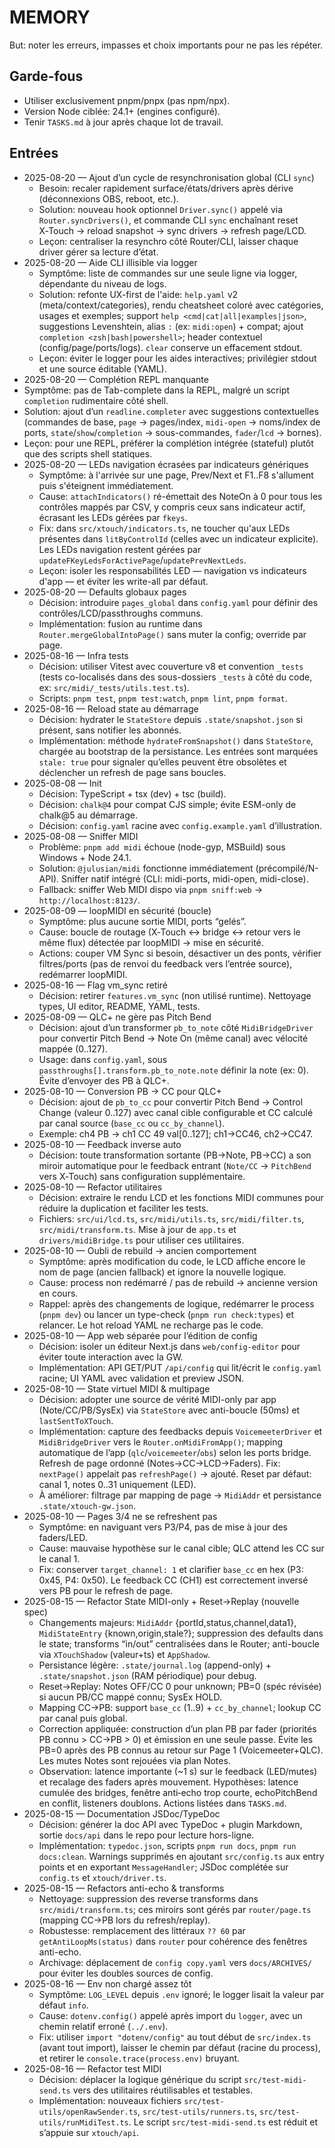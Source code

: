 # MEMORY

But: noter les erreurs, impasses et choix importants pour ne pas les répéter.

## Garde-fous
- Utiliser exclusivement pnpm/pnpx (pas npm/npx).
- Version Node ciblée: 24.1+ (engines configuré). 
- Tenir `TASKS.md` à jour après chaque lot de travail.

## Entrées
- 2025-08-20 — Ajout d’un cycle de resynchronisation global (CLI `sync`)
  - Besoin: recaler rapidement surface/états/drivers après dérive (déconnexions OBS, reboot, etc.).
  - Solution: nouveau hook optionnel `Driver.sync()` appelé via `Router.syncDrivers()`, et commande CLI `sync` enchaînant reset X‑Touch → reload snapshot → sync drivers → refresh page/LCD.
  - Leçon: centraliser la resynchro côté Router/CLI, laisser chaque driver gérer sa lecture d’état.
- 2025-08-20 — Aide CLI illisible via logger
  - Symptôme: liste de commandes sur une seule ligne via logger, dépendante du niveau de logs.
  - Solution: refonte UX-first de l'aide: `help.yaml` v2 (meta/context/categories), rendu cheatsheet coloré avec catégories, usages et exemples; support `help <cmd|cat|all|examples|json>`, suggestions Levenshtein, alias `:` (ex: `midi:open`) + compat; ajout `completion <zsh|bash|powershell>`; header contextuel (config/page/ports/logs). `clear` conserve un effacement stdout.
  - Leçon: éviter le logger pour les aides interactives; privilégier stdout et une source éditable (YAML).
 - 2025-08-20 — Complétion REPL manquante
  - Symptôme: pas de Tab-complete dans la REPL, malgré un script `completion` rudimentaire côté shell.
  - Solution: ajout d’un `readline.completer` avec suggestions contextuelles (commandes de base, `page` → pages/index, `midi-open` → noms/index de ports, `state`/`show`/`completion` → sous-commandes, `fader`/`lcd` → bornes).
  - Leçon: pour une REPL, préférer la complétion intégrée (stateful) plutôt que des scripts shell statiques.
- 2025-08-20 — LEDs navigation écrasées par indicateurs génériques
  - Symptôme: à l'arrivée sur une page, Prev/Next et F1..F8 s'allument puis s'éteignent immédiatement.
  - Cause: `attachIndicators()` ré-émettait des NoteOn à 0 pour tous les contrôles mappés par CSV, y compris ceux sans indicateur actif, écrasant les LEDs gérées par `fkeys`.
  - Fix: dans `src/xtouch/indicators.ts`, ne toucher qu'aux LEDs présentes dans `litByControlId` (celles avec un indicateur explicite). Les LEDs navigation restent gérées par `updateFKeyLedsForActivePage`/`updatePrevNextLeds`.
  - Leçon: isoler les responsabilités LED — navigation vs indicateurs d'app — et éviter les write-all par défaut.
 - 2025-08-20 — Defaults globaux pages
   - Décision: introduire `pages_global` dans `config.yaml` pour définir des contrôles/LCD/passthroughs communs.
   - Implémentation: fusion au runtime dans `Router.mergeGlobalIntoPage()` sans muter la config; override par page.
 - 2025-08-16 — Infra tests
   - Décision: utiliser Vitest avec couverture v8 et convention `_tests` (tests co-localisés dans des sous-dossiers `_tests` à côté du code, ex: `src/midi/_tests/utils.test.ts`).
   - Scripts: `pnpm test`, `pnpm test:watch`, `pnpm lint`, `pnpm format`.
 - 2025-08-16 — Reload state au démarrage
   - Décision: hydrater le `StateStore` depuis `.state/snapshot.json` si présent, sans notifier les abonnés.
   - Implémentation: méthode `hydrateFromSnapshot()` dans `StateStore`, chargée au bootstrap de la persistance. Les entrées sont marquées `stale: true` pour signaler qu’elles peuvent être obsolètes et déclencher un refresh de page sans boucles.
- 2025-08-08 — Init
  - Décision: TypeScript + tsx (dev) + tsc (build).
  - Décision: `chalk@4` pour compat CJS simple; évite ESM-only de chalk@5 au démarrage.
  - Décision: `config.yaml` racine avec `config.example.yaml` d’illustration.
- 2025-08-08 — Sniffer MIDI
  - Problème: `pnpm add midi` échoue (node-gyp, MSBuild) sous Windows + Node 24.1.
  - Solution: `@julusian/midi` fonctionne immédiatement (précompilé/N-API). Sniffer natif intégré (CLI: midi-ports, midi-open, midi-close).
  - Fallback: sniffer Web MIDI dispo via `pnpm sniff:web` → `http://localhost:8123/`.
 - 2025-08-09 — loopMIDI en sécurité (boucle)
   - Symptôme: plus aucune sortie MIDI, ports “gelés”.
   - Cause: boucle de routage (X‑Touch ↔ bridge ↔ retour vers le même flux) détectée par loopMIDI → mise en sécurité.
   - Actions: couper VM Sync si besoin, désactiver un des ponts, vérifier filtres/ports (pas de renvoi du feedback vers l’entrée source), redémarrer loopMIDI. 
 - 2025-08-16 — Flag vm_sync retiré
   - Décision: retirer `features.vm_sync` (non utilisé runtime). Nettoyage types, UI editor, README, YAML, tests.
 - 2025-08-09 — QLC+ ne gère pas Pitch Bend
   - Décision: ajout d’un transformer `pb_to_note` côté `MidiBridgeDriver` pour convertir Pitch Bend → Note On (même canal) avec vélocité mappée (0..127).
   - Usage: dans `config.yaml`, sous `passthroughs[].transform.pb_to_note.note` définir la note (ex: 0). Évite d’envoyer des PB à QLC+.
  - 2025-08-10 — Conversion PB → CC pour QLC+
    - Décision: ajout de `pb_to_cc` pour convertir Pitch Bend → Control Change (valeur 0..127) avec canal cible configurable et CC calculé par canal source (`base_cc` ou `cc_by_channel`).
    - Exemple: ch4 PB → ch1 CC 49 val[0..127]; ch1→CC46, ch2→CC47.
  - 2025-08-10 — Feedback inverse auto
    - Décision: toute transformation sortante (PB→Note, PB→CC) a son miroir automatique pour le feedback entrant (`Note/CC` → `PitchBend` vers X‑Touch) sans configuration supplémentaire.
  - 2025-08-10 — Refactor utilitaires
    - Décision: extraire le rendu LCD et les fonctions MIDI communes pour réduire la duplication et faciliter les tests.
    - Fichiers: `src/ui/lcd.ts`, `src/midi/utils.ts`, `src/midi/filter.ts`, `src/midi/transform.ts`. Mise à jour de `app.ts` et `drivers/midiBridge.ts` pour utiliser ces utilitaires.
  - 2025-08-10 — Oubli de rebuild → ancien comportement
    - Symptôme: après modification du code, le LCD affiche encore le nom de page (ancien fallback) et ignore la nouvelle logique.
    - Cause: process non redémarré / pas de rebuild → ancienne version en cours.
    - Rappel: après des changements de logique, redémarrer le process (`pnpm dev`) ou lancer un type-check (`pnpm run check:types`) et relancer. Le hot reload YAML ne recharge pas le code.
  - 2025-08-10 — App web séparée pour l’édition de config
    - Décision: isoler un éditeur Next.js dans `web/config-editor` pour éviter toute interaction avec la GW.
    - Implémentation: API GET/PUT `/api/config` qui lit/écrit le `config.yaml` racine; UI YAML avec validation et preview JSON.
  - 2025-08-10 — State virtuel MIDI & multipage
    - Décision: adopter une source de vérité MIDI-only par app (Note/CC/PB/SysEx) via `StateStore` avec anti-boucle (50ms) et `lastSentToXTouch`.
    - Implémentation: capture des feedbacks depuis `VoicemeeterDriver` et `MidiBridgeDriver` vers le `Router.onMidiFromApp()`; mapping automatique de l’app (`qlc`/`voicemeeter`/`obs`) selon les ports bridge. Refresh de page ordonné (Notes→CC→LCD→Faders). Fix: `nextPage()` appelait pas `refreshPage()` → ajouté. Reset par défaut: canal 1, notes 0..31 uniquement (LED).
    - À améliorer: filtrage par mapping de page → `MidiAddr` et persistance `.state/xtouch-gw.json`.
  - 2025-08-10 — Pages 3/4 ne se refreshent pas
    - Symptôme: en naviguant vers P3/P4, pas de mise à jour des faders/LED.
    - Cause: mauvaise hypothèse sur le canal cible; QLC attend les CC sur le canal 1.
    - Fix: conserver `target_channel: 1` et clarifier `base_cc` en hex (P3: 0x45, P4: 0x50). Le feedback CC (CH1) est correctement inversé vers PB pour le refresh de page.
- 2025-08-15 — Refactor State MIDI-only + Reset→Replay (nouvelle spec)
  - Changements majeurs: `MidiAddr` {portId,status,channel,data1}, `MidiStateEntry` {known,origin,stale?}; suppression des defaults dans le state; transforms “in/out” centralisées dans le Router; anti-boucle via `XTouchShadow` (valeur+ts) et `AppShadow`.
  - Persistance légère: `.state/journal.log` (append-only) + `.state/snapshot.json` (RAM périodique) pour debug.
  - Reset→Replay: Notes OFF/CC 0 pour unknown; PB=0 (spéc révisée) si aucun PB/CC mappé connu; SysEx HOLD.
  - Mapping CC→PB: support `base_cc` (1..9) + `cc_by_channel`; lookup CC par canal puis global.
  - Correction appliquée: construction d’un plan PB par fader (priorités PB connu > CC→PB > 0) et émission en une seule passe. Évite les PB=0 après des PB connus au retour sur Page 1 (Voicemeeter+QLC). Les mutes Notes sont rejouées via plan Notes.
  - Observation: latence importante (~1 s) sur le feedback (LED/mutes) et recalage des faders après mouvement. Hypothèses: latence cumulée des bridges, fenêtre anti‑echo trop courte, echoPitchBend en conflit, listeners doublons. Actions listées dans `TASKS.md`.
 - 2025-08-15 — Documentation JSDoc/TypeDoc
   - Décision: générer la doc API avec TypeDoc + plugin Markdown, sortie `docs/api` dans le repo pour lecture hors-ligne.
   - Implémentation: `typedoc.json`, scripts `pnpm run docs`, `pnpm run docs:clean`. Warnings supprimés en ajoutant `src/config.ts` aux entry points et en exportant `MessageHandler`; JSDoc complétée sur `config.ts` et `xtouch/driver.ts`.
 - 2025-08-15 — Refactors anti-echo & transforms
   - Nettoyage: suppression des reverse transforms dans `src/midi/transform.ts`; ces miroirs sont gérés par `router/page.ts` (mapping CC→PB lors du refresh/replay).
   - Robustesse: remplacement des littéraux `?? 60` par `getAntiLoopMs(status)` dans `router` pour cohérence des fenêtres anti-echo.
   - Archivage: déplacement de `config copy.yaml` vers `docs/ARCHIVES/` pour éviter les doubles sources de config.
 - 2025-08-16 — Env non chargé assez tôt
   - Symptôme: `LOG_LEVEL` depuis `.env` ignoré; le logger lisait la valeur par défaut `info`.
   - Cause: `dotenv.config()` appelé après import du `logger`, avec un chemin relatif erroné (`../.env`).
   - Fix: utiliser `import "dotenv/config"` au tout début de `src/index.ts` (avant tout import), laisser le chemin par défaut (racine du process), et retirer le `console.trace(process.env)` bruyant.
- 2025-08-16 — Refactor test MIDI
  - Décision: déplacer la logique générique du script `src/test-midi-send.ts` vers des utilitaires réutilisables et testables.
  - Implémentation: nouveaux fichiers `src/test-utils/openRawSender.ts`, `src/test-utils/runners.ts`, `src/test-utils/runMidiTest.ts`. Le script `src/test-midi-send.ts` est réduit et s’appuie sur `xtouch/api`.